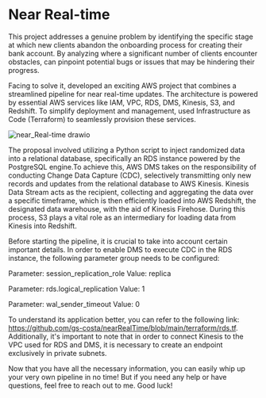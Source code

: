# Near Real-time
This project addresses a genuine problem by identifying the specific stage at which new clients abandon the onboarding process for creating their bank account. By analyzing where a significant number of clients encounter obstacles, can pinpoint potential bugs or issues that may be hindering their progress.

Facing to solve it, developed an exciting AWS project that combines a streamlined pipeline for near real-time updates. The architecture is powered by essential AWS services like IAM, VPC, RDS, DMS, Kinesis, S3, and Redshift. To simplify deployment and management, used Infrastructure as Code (Terraform) to seamlessly provision these services.

![near_Real-time drawio](https://github.com/gs-costa/nearRealTime/assets/97529915/6921d3f9-6011-41a7-9fec-1b48bc6aeacf)

The proposal involved utilizing a Python script to inject randomized data into a relational database, specifically an RDS instance powered by the PostgreSQL engine.To achieve this, AWS DMS takes on the responsibility of conducting Change Data Capture (CDC), selectively transmitting only new records and updates from the relational database to AWS Kinesis.
Kinesis Data Stream acts as the recipient, collecting and aggregating the data over a specific timeframe, which is then efficiently loaded into AWS Redshift, the designated data warehouse, with the aid of Kinesis Firehose. During this process, S3 plays a vital role as an intermediary for loading data from Kinesis into Redshift.

Before starting the pipeline, it is crucial to take into account certain important details. In order to enable DMS to execute CDC in the RDS instance, the following parameter group needs to be configured:

Parameter: session_replication_role
Value: replica

Parameter: rds.logical_replication
Value: 1

Parameter: wal_sender_timeout
Value: 0

To understand its application better, you can refer to the following link: https://github.com/gs-costa/nearRealTime/blob/main/terraform/rds.tf. Additionally, it's important to note that in order to connect Kinesis to the VPC used for RDS and DMS, it is necessary to create an endpoint exclusively in private subnets.

Now that you have all the necessary information, you can easily whip up your very own pipeline in no time! But if you need any help or have questions, feel free to reach out to me. Good luck!
